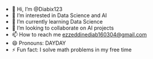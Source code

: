 - 👋 Hi, I’m @Diabix123
- 👀 I’m interested in Data Science and AI
- 🌱 I’m currently learning Data Science
- 💞️ I’m looking to collaborate on AI projects
- 📫 How to reach me ezzeddinediab160304@gmail.com
- 😄 Pronouns: DAYDAY
- ⚡ Fun fact: I solve math problems in my free time

<!---
Diabix123/Diabix123 is a ✨ special ✨ repository because its `README.md` (this file) appears on your GitHub profile.
You can click the Preview link to take a look at your changes.
--->
